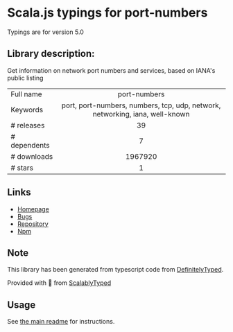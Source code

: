 
# Scala.js typings for port-numbers

Typings are for version 5.0

## Library description:
Get information on network port numbers and services, based on IANA's public listing

|                    |                 |
| ------------------ | :-------------: |
| Full name          | port-numbers |
| Keywords           | port, port-numbers, numbers, tcp, udp, network, networking, iana, well-known |
| # releases         | 39 |
| # dependents       | 7 |
| # downloads        | 1967920 |
| # stars            | 1 |

## Links
- [Homepage](https://github.com/silverwind/port-numbers#readme)
- [Bugs](https://github.com/silverwind/port-numbers/issues)
- [Repository](https://github.com/silverwind/port-numbers)
- [Npm](https://www.npmjs.com/package/port-numbers)
    


## Note
This library has been generated from typescript code from [DefinitelyTyped](https://definitelytyped.org).

Provided with :purple_heart: from [ScalablyTyped](https://github.com/oyvindberg/ScalablyTyped)

## Usage
See [the main readme](../../readme.md) for instructions.


